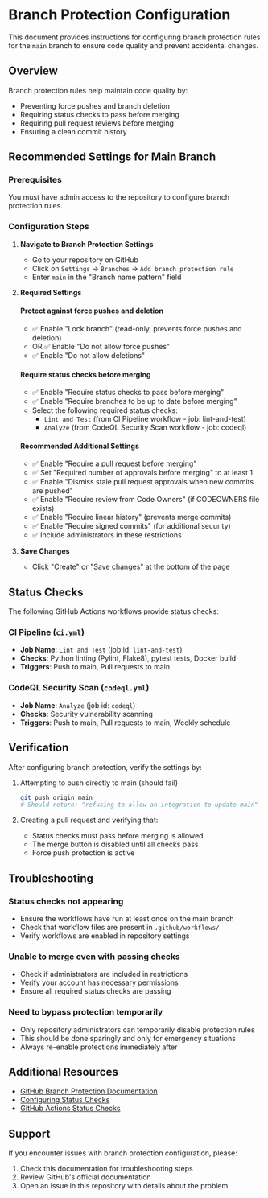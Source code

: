 # Branch Protection Configuration

This document provides instructions for configuring branch protection rules for the `main` branch to ensure code quality and prevent accidental changes.

## Overview

Branch protection rules help maintain code quality by:
- Preventing force pushes and branch deletion
- Requiring status checks to pass before merging
- Requiring pull request reviews before merging
- Ensuring a clean commit history

## Recommended Settings for Main Branch

### Prerequisites
You must have admin access to the repository to configure branch protection rules.

### Configuration Steps

1. **Navigate to Branch Protection Settings**
   - Go to your repository on GitHub
   - Click on `Settings` → `Branches` → `Add branch protection rule`
   - Enter `main` in the "Branch name pattern" field

2. **Required Settings**

   #### Protect against force pushes and deletion
   - ✅ Enable "Lock branch" (read-only, prevents force pushes and deletion)
   - OR ✅ Enable "Do not allow force pushes" 
   - ✅ Enable "Do not allow deletions"

   #### Require status checks before merging
   - ✅ Enable "Require status checks to pass before merging"
   - ✅ Enable "Require branches to be up to date before merging"
   - Select the following required status checks:
     - `Lint and Test` (from CI Pipeline workflow - job: lint-and-test)
     - `Analyze` (from CodeQL Security Scan workflow - job: codeql)

   #### Recommended Additional Settings
   - ✅ Enable "Require a pull request before merging"
   - ✅ Set "Required number of approvals before merging" to at least 1
   - ✅ Enable "Dismiss stale pull request approvals when new commits are pushed"
   - ✅ Enable "Require review from Code Owners" (if CODEOWNERS file exists)
   - ✅ Enable "Require linear history" (prevents merge commits)
   - ✅ Enable "Require signed commits" (for additional security)
   - ✅ Include administrators in these restrictions

3. **Save Changes**
   - Click "Create" or "Save changes" at the bottom of the page

## Status Checks

The following GitHub Actions workflows provide status checks:

### CI Pipeline (`ci.yml`)
- **Job Name**: `Lint and Test` (job id: `lint-and-test`)
- **Checks**: Python linting (Pylint, Flake8), pytest tests, Docker build
- **Triggers**: Push to main, Pull requests to main

### CodeQL Security Scan (`codeql.yml`)
- **Job Name**: `Analyze` (job id: `codeql`)
- **Checks**: Security vulnerability scanning
- **Triggers**: Push to main, Pull requests to main, Weekly schedule

## Verification

After configuring branch protection, verify the settings by:

1. Attempting to push directly to main (should fail)
   ```bash
   git push origin main
   # Should return: "refusing to allow an integration to update main"
   ```

2. Creating a pull request and verifying that:
   - Status checks must pass before merging is allowed
   - The merge button is disabled until all checks pass
   - Force push protection is active

## Troubleshooting

### Status checks not appearing
- Ensure the workflows have run at least once on the main branch
- Check that workflow files are present in `.github/workflows/`
- Verify workflows are enabled in repository settings

### Unable to merge even with passing checks
- Check if administrators are included in restrictions
- Verify your account has necessary permissions
- Ensure all required status checks are passing

### Need to bypass protection temporarily
- Only repository administrators can temporarily disable protection rules
- This should be done sparingly and only for emergency situations
- Always re-enable protections immediately after

## Additional Resources

- [GitHub Branch Protection Documentation](https://docs.github.com/en/repositories/configuring-branches-and-merges-in-your-repository/managing-protected-branches/about-protected-branches)
- [Configuring Status Checks](https://docs.github.com/en/repositories/configuring-branches-and-merges-in-your-repository/managing-protected-branches/about-protected-branches#require-status-checks-before-merging)
- [GitHub Actions Status Checks](https://docs.github.com/en/pull-requests/collaborating-with-pull-requests/collaborating-on-repositories-with-code-quality-features/about-status-checks)

## Support

If you encounter issues with branch protection configuration, please:
1. Check this documentation for troubleshooting steps
2. Review GitHub's official documentation
3. Open an issue in this repository with details about the problem
